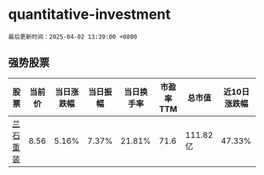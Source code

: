 # quantitative-investment

`最后更新时间：2025-04-02 13:39:00 +0800`

## 强势股票

|股票|当前价|当日涨跌幅|当日振幅|当日换手率|市盈率TTM|总市值|近10日涨跌幅|
|----|----|----|----|----|----|----|----|
|[兰石重装](https://xueqiu.com/S/SH603169)|8.56|5.16%|7.37%|21.81%|71.6|111.82亿|47.33%|
